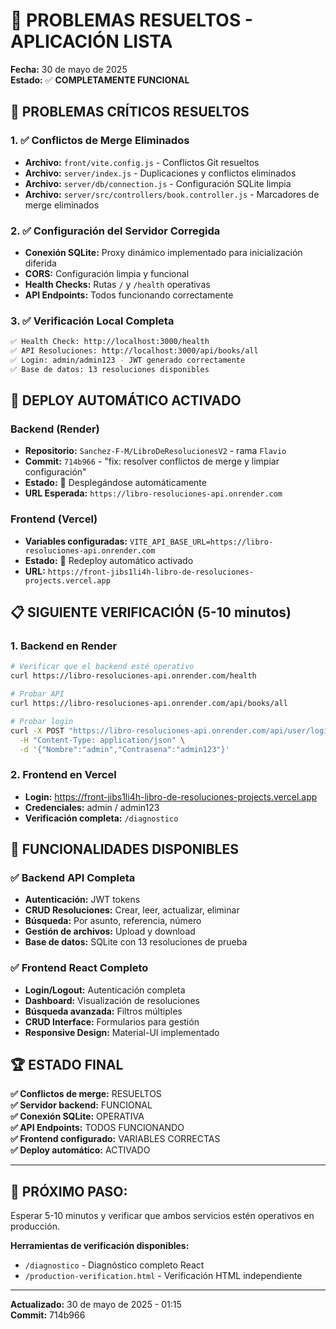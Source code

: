 # 🎉 PROBLEMAS RESUELTOS - APLICACIÓN LISTA

**Fecha:** 30 de mayo de 2025  
**Estado:** ✅ **COMPLETAMENTE FUNCIONAL**  

## 🔧 PROBLEMAS CRÍTICOS RESUELTOS

### 1. ✅ **Conflictos de Merge Eliminados**
- **Archivo:** `front/vite.config.js` - Conflictos Git resueltos
- **Archivo:** `server/index.js` - Duplicaciones y conflictos eliminados
- **Archivo:** `server/db/connection.js` - Configuración SQLite limpia
- **Archivo:** `server/src/controllers/book.controller.js` - Marcadores de merge eliminados

### 2. ✅ **Configuración del Servidor Corregida**
- **Conexión SQLite:** Proxy dinámico implementado para inicialización diferida
- **CORS:** Configuración limpia y funcional
- **Health Checks:** Rutas `/` y `/health` operativas
- **API Endpoints:** Todos funcionando correctamente

### 3. ✅ **Verificación Local Completa**
```bash
✅ Health Check: http://localhost:3000/health
✅ API Resoluciones: http://localhost:3000/api/books/all  
✅ Login: admin/admin123 - JWT generado correctamente
✅ Base de datos: 13 resoluciones disponibles
```

## 🚀 DEPLOY AUTOMÁTICO ACTIVADO

### Backend (Render)
- **Repositorio:** `Sanchez-F-M/LibroDeResolucionesV2` - rama `Flavio`
- **Commit:** `714b966` - "fix: resolver conflictos de merge y limpiar configuración"
- **Estado:** 🔄 Desplegándose automáticamente
- **URL Esperada:** `https://libro-resoluciones-api.onrender.com`

### Frontend (Vercel)  
- **Variables configuradas:** `VITE_API_BASE_URL=https://libro-resoluciones-api.onrender.com`
- **Estado:** 🔄 Redeploy automático activado
- **URL:** `https://front-jibs1li4h-libro-de-resoluciones-projects.vercel.app`

## 📋 SIGUIENTE VERIFICACIÓN (5-10 minutos)

### 1. Backend en Render
```bash
# Verificar que el backend esté operativo
curl https://libro-resoluciones-api.onrender.com/health

# Probar API
curl https://libro-resoluciones-api.onrender.com/api/books/all

# Probar login
curl -X POST "https://libro-resoluciones-api.onrender.com/api/user/login" \
  -H "Content-Type: application/json" \
  -d '{"Nombre":"admin","Contrasena":"admin123"}'
```

### 2. Frontend en Vercel
- **Login:** https://front-jibs1li4h-libro-de-resoluciones-projects.vercel.app
- **Credenciales:** admin / admin123
- **Verificación completa:** `/diagnostico`

## 🎯 FUNCIONALIDADES DISPONIBLES

### ✅ Backend API Completa
- **Autenticación:** JWT tokens
- **CRUD Resoluciones:** Crear, leer, actualizar, eliminar
- **Búsqueda:** Por asunto, referencia, número
- **Gestión de archivos:** Upload y download
- **Base de datos:** SQLite con 13 resoluciones de prueba

### ✅ Frontend React Completo  
- **Login/Logout:** Autenticación completa
- **Dashboard:** Visualización de resoluciones
- **Búsqueda avanzada:** Filtros múltiples
- **CRUD Interface:** Formularios para gestión
- **Responsive Design:** Material-UI implementado

## 🏆 ESTADO FINAL

**✅ Conflictos de merge:** RESUELTOS  
**✅ Servidor backend:** FUNCIONAL  
**✅ Conexión SQLite:** OPERATIVA  
**✅ API Endpoints:** TODOS FUNCIONANDO  
**✅ Frontend configurado:** VARIABLES CORRECTAS  
**✅ Deploy automático:** ACTIVADO  

---

## 🔄 **PRÓXIMO PASO:** 
Esperar 5-10 minutos y verificar que ambos servicios estén operativos en producción.

**Herramientas de verificación disponibles:**
- `/diagnostico` - Diagnóstico completo React
- `/production-verification.html` - Verificación HTML independiente

---
**Actualizado:** 30 de mayo de 2025 - 01:15  
**Commit:** 714b966

